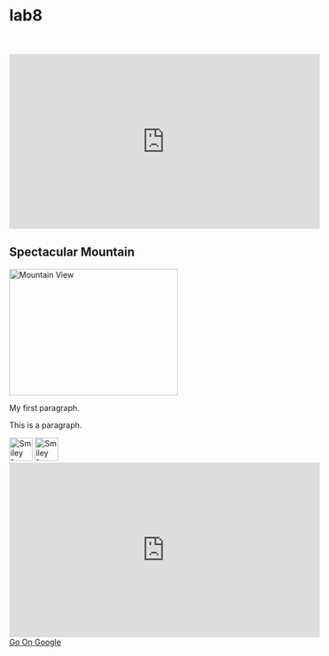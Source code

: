 # lab8 

<!DOCTYPE html>
<html>
<body>
<br> </br>
<iframe width="560" height="315" src="https://www.youtube.com/embed/YuOBzWF0Aws" frameborder="0" allowfullscreen></iframe>
<h2>Spectacular Mountain</h2>
<img src="pic_mountain.jpg" alt="Mountain View" style="width:304px;height:228px;">
<p>My first paragraph.</p>
<!-- Write your comments here --> 
<!-- This is a comment -->

<p>This is a paragraph.</p>
<img src="smiley.gif" alt="Smiley face" height="42" width="42"> 


<img src="smiley.gif" alt="Smiley face" height="42" width="42"> 


<iframe width="560" height="315" src="https://www.youtube.com/embed/CuH3tJPiP-U" frameborder="0" allowfullscreen></iframe>
<a href="http://www.google.ca">Go On Google</a> 
</body>
</html>
